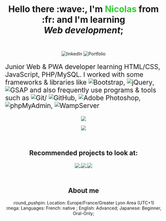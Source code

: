 <h1 align="center">
  Hello there :wave:, I'm <b style="color: limegreen">Nicolas</b> from :fr: and I'm learning </br><i>Web development</i>;
</h1>
<br />
<p align="center">
    <img (www.linkedin.com/in/nicolas-schmitt-854932210)
      src="https://img.shields.io/badge/LinkedIn-blue?style=for-the-badge&logo=linkedin&labelColor=blue"
      alt="linkedIn"
    />
    <img
      src="https://img.shields.io/badge/Portfolio-red?style=for-the-badge&logo=Windows%20Terminal"
      alt="Portfolio"
    />
</p>
<p style="font-size: 1.5em">
  Junior Web & PWA developer learning HTML/CSS, JavaScript, PHP/MySQL. I worked
  with some frameworks & libraries like
  <img
    src="https://img.shields.io/badge/Bootstrap-blueviolet?style=plastic&logo=bootstrap&logoColor=white"
    alt="Bootstrap"
  />,
  <img
    src="https://img.shields.io/badge/jQuery-blue?style=plastic&logo=jquery"
    alt="jQuery"
  />,
  <img
    src="https://img.shields.io/badge/GSAP-brightgreen?style=plastic&logo=greensock&logoColor=white"
    alt="GSAP"
  />
  and also frequently use programs & tools such as
  <img
    src="https://img.shields.io/badge/Git-orange?style=plastic&logo=Git&logoColor=white"
    alt="Git"
  />/
  <img
    src="https://img.shields.io/badge/GitHub-blueviolet?style=plastic&logo=GitHub"
    alt="GitHub"
  />,
  <img
    src="https://img.shields.io/badge/Adobe Photoshop-darkblue?style=plastic&logo=Adobe Photoshop&logoColor=white"
    alt="Adobe Photoshop"
  />,
  <img
    src="https://img.shields.io/badge/phpMyAdmin-yellow?style=plastic&logo=phpMyAdmin&logoColor=white"
    alt="phpMyAdmin"
  />,
  <img
    src="https://img.shields.io/badge/WampServer-deeppink?style=plastic&logo=Apache&logoColor=white"
    alt="WampServer"
  />
</p>
<p align="center">
  <img
    align="center"
    src="https://github-readme-stats.vercel.app/api?username=frNicolasSCHMITT&show_icons=true&theme=blue-green"
  />
</p>
<p align="center">
  <img
    align="center"
    src="https://github-readme-stats.vercel.app/api/top-langs/?username=frNicolasSCHMITT&layout=compact&theme=blue-green"
  />
</p>
<br />
<h2 align="center">Recommended projects to look at:</h2>
<p align="center">
  <a align="center" href="https://github.com/frNicolasSCHMITT/Portfolio_v2">
    <img
      align="center"
      src="https://github-readme-stats.vercel.app/api/pin/?username=frNicolasSCHMITT&repo=Portfolio_v2&theme=blue-green"
    />
  </a>
  <a
    align="center"
    href="https://github.com/frNicolasSCHMITT/Projet_Groupe_Bretagne"
  >
    <img
      align="center"
      src="https://github-readme-stats.vercel.app/api/pin/?username=frNicolasSCHMITT&repo=Projet_Groupe_Bretagne&theme=blue-green"
    />
  </a>
  <a align="center" href="https://github.com/frNicolasSCHMITT/Space-Invader-JS">
    <img
      align="center"
      src="https://github-readme-stats.vercel.app/api/pin/?username=frNicolasSCHMITT&repo=Space-Invader-JS&theme=blue-green"
    />
  </a>
</p>
<br />
<h2 align="center">About me</h2>
<p align="center">
  :round_pushpin: Location: Europe/France/Greater Lyon Area (UTC+1) </br>
  :mega: Languages: French: native ; English: Advanced; Japanese: Beginner, Oral-Only;
</p>
